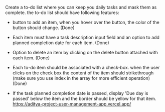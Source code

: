 Create a to-do list where you can keep you daily tasks and mask them as complete. the to-do list should have following features: 

- button to add an item, when you hover over the button, the color of the button should change.  (Done)

- Each item must have a task description input field and an option to add planned completion date for each item.  (Done)

- Option to delete an item by clicking on the delete button attached with each item. (Done)

- Each to-do item should be associated with a check-box. when the user clicks on the check box the content of the item should strikethrough (make sure you use index in the array for more efficient operation)  (Done)

- If the task planned completion date is passed, display 'Due day is passed' below the item and the border should be yellow for that item.
https://aditya-project-user-management-app.vercel.app/

